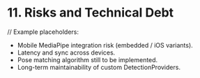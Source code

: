 # 11. Risks and Technical Debt

// Example placeholders:

- Mobile MediaPipe integration risk (embedded / iOS variants).
- Latency and sync across devices.
- Pose matching algorithm still to be implemented.
- Long-term maintainability of custom DetectionProviders.
